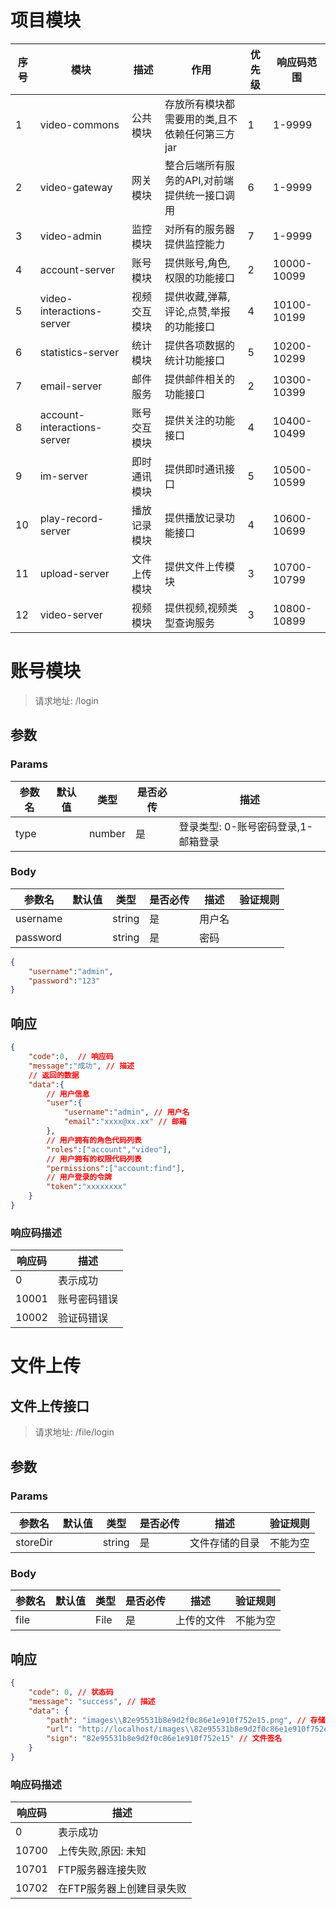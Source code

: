 # 项目模块

| 序号 | 模块                        | 描述         | 作用                                           | 优先级 | 响应码范围  |
| ---- | --------------------------- | ------------ | ---------------------------------------------- | ------ | ----------- |
| 1    | video-commons               | 公共模块     | 存放所有模块都需要用的类,且不依赖任何第三方jar | 1      | 1-9999      |
| 2    | video-gateway               | 网关模块     | 整合后端所有服务的API,对前端提供统一接口调用   | 6      | 1-9999      |
| 3    | video-admin                 | 监控模块     | 对所有的服务器提供监控能力                     | 7      | 1-9999      |
| 4    | account-server              | 账号模块     | 提供账号,角色,权限的功能接口                   | 2      | 10000-10099 |
| 5    | video-interactions-server   | 视频交互模块 | 提供收藏,弹幕,评论,点赞,举报的功能接口         | 4      | 10100-10199 |
| 6    | statistics-server           | 统计模块     | 提供各项数据的统计功能接口                     | 5      | 10200-10299 |
| 7    | email-server                | 邮件服务     | 提供邮件相关的功能接口                         | 2      | 10300-10399 |
| 8    | account-interactions-server | 账号交互模块 | 提供关注的功能接口                             | 4      | 10400-10499 |
| 9    | im-server                   | 即时通讯模块 | 提供即时通讯接口                               | 5      | 10500-10599 |
| 10   | play-record-server          | 播放记录模块 | 提供播放记录功能接口                           | 4      | 10600-10699 |
| 11   | upload-server               | 文件上传模块 | 提供文件上传模块                               | 3      | 10700-10799 |
| 12   | video-server                | 视频模块     | 提供视频,视频类型查询服务                      | 3      | 10800-10899 |

# 账号模块

>  请求地址: /login

## 参数

### Params

| 参数名 | 默认值 | 类型   | 是否必传 | 描述                                |
| ------ | ------ | ------ | -------- | ----------------------------------- |
| type   |        | number | 是       | 登录类型: 0-账号密码登录,1-邮箱登录 |

### Body

| 参数名   | 默认值 | 类型   | 是否必传 | 描述   | 验证规则 |
| -------- | ------ | ------ | -------- | ------ | -------- |
| username |        | string | 是       | 用户名 |          |
| password |        | string | 是       | 密码   |          |

```json
{
    "username":"admin",
    "password":"123"
}
```

## 响应

```json
{
    "code":0,  // 响应码
    "message":"成功", // 描述
    // 返回的数据
    "data":{
        // 用户信息
        "user":{
            "username":"admin", // 用户名
            "email":"xxxx@xx.xx" // 邮箱
        },
        // 用户拥有的角色代码列表
        "roles":["account","video"],
        // 用户拥有的权限代码列表
        "permissions":["account:find"],
        // 用户登录的令牌
        "token":"xxxxxxxx"
    }
}
```

### 响应码描述

| 响应码   | 描述     |
|-------|--------|
| 0     | 表示成功   |
| 10001 | 账号密码错误 |
| 10002 | 验证码错误  |



# 文件上传

## 文件上传接口

> 请求地址: /file/login

## 参数

### Params

| 参数名   | 默认值 | 类型   | 是否必传 | 描述           | 验证规则 |
| -------- | ------ | ------ | -------- | -------------- | -------- |
| storeDir |        | string | 是       | 文件存储的目录 | 不能为空 |

### Body

| 参数名 | 默认值 | 类型 | 是否必传 | 描述       | 验证规则 |
| ------ | ------ | ---- | -------- | ---------- | -------- |
| file   |        | File | 是       | 上传的文件 | 不能为空 |

## 响应

```json
{
    "code": 0, // 状态码
    "message": "success", // 描述
    "data": {
        "path": "images\\82e95531b8e9d2f0c86e1e910f752e15.png", // 存储路径
        "url": "http://localhost/images\\82e95531b8e9d2f0c86e1e910f752e15.png", // 资源访问路径
        "sign": "82e95531b8e9d2f0c86e1e910f752e15" // 文件签名
    }
}
```

### 响应码描述

| 响应码 | 描述                      |
| ------ | ------------------------- |
| 0      | 表示成功                  |
| 10700  | 上传失败,原因: 未知       |
| 10701  | FTP服务器连接失败         |
| 10702  | 在FTP服务器上创建目录失败 |

